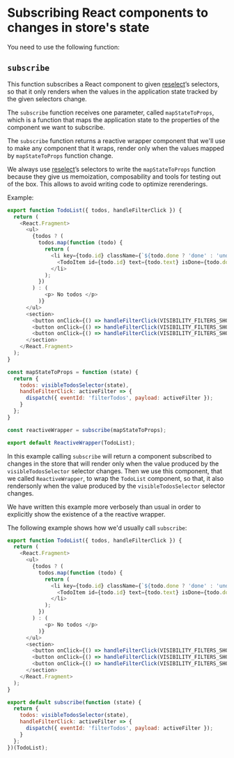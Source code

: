 # Subscribing React components to changes in store's state

You need to use the following function:

## `subscribe`
This function subscribes a React component to given [reselect](https://github.com/reduxjs/reselect)’s selectors, so that it only renders when the values in the application state tracked by the given selectors change.

The `subscribe` function receives one parameter, called `mapStateToProps`, which is a function that maps the application state to the properties of the component we want to subscribe.

The `subscribe` function returns a reactive wrapper component that we'll use to make any component that it wraps, render only when the values mapped by `mapStateToProps` function change. 

We always use  [reselect](https://github.com/reduxjs/reselect)’s selectors to write the `mapStateToProps` function because they give us memoization, composability and tools for testing out of the box. This allows to avoid writing code to optimize rerenderings.

Example:
```js
export function TodoList({ todos, handleFilterClick }) {
  return (
    <React.Fragment>
      <ul>
        {todos ? (
          todos.map(function (todo) {
            return (
              <li key={todo.id} className={`${todo.done ? 'done' : 'undone'}`}>
                <TodoItem id={todo.id} text={todo.text} isDone={todo.done} />
              </li>
            );
          })
        ) : (
            <p> No todos </p>
          )}
      </ul>
      <section>
        <button onClick={() => handleFilterClick(VISIBILITY_FILTERS_SHOW_ALL)}>All</button>
        <button onClick={() => handleFilterClick(VISIBILITY_FILTERS_SHOW_DONE)}>Done</button>
        <button onClick={() => handleFilterClick(VISIBILITY_FILTERS_SHOW_UNDONE)}>Undone</button>
      </section>
    </React.Fragment>
  );
}

const mapStateToProps = function (state) {
  return {
    todos: visibleTodosSelector(state),
    handleFilterClick: activeFilter => {
      dispatch({ eventId: 'filterTodos', payload: activeFilter });
    }
  };
}

const reactiveWrapper = subscribe(mapStateToProps);

export default ReactiveWrapper(TodoList);
```

In this example calling `subscribe` will return a component subscribed to changes in the store that will render only when the value produced by the `visibleTodosSelector` selector changes. Then we use this component, that we called `ReactiveWrapper`, to wrap the `TodoList` component, so that, it also rendersonly when the value produced by the `visibleTodosSelector` selector changes.

We have written this example more verbosely than usual in order to explicitly show the existence of a the reactive wrapper.

The following example shows how we'd usually call `subscribe`:

```js
export function TodoList({ todos, handleFilterClick }) {
  return (
    <React.Fragment>
      <ul>
        {todos ? (
          todos.map(function (todo) {
            return (
              <li key={todo.id} className={`${todo.done ? 'done' : 'undone'}`}>
                <TodoItem id={todo.id} text={todo.text} isDone={todo.done} />
              </li>
            );
          })
        ) : (
            <p> No todos </p>
          )}
      </ul>
      <section>
        <button onClick={() => handleFilterClick(VISIBILITY_FILTERS_SHOW_ALL)}>All</button>
        <button onClick={() => handleFilterClick(VISIBILITY_FILTERS_SHOW_DONE)}>Done</button>
        <button onClick={() => handleFilterClick(VISIBILITY_FILTERS_SHOW_UNDONE)}>Undone</button>
      </section>
    </React.Fragment>
  );
}

export default subscribe(function (state) {
  return {
    todos: visibleTodosSelector(state),
    handleFilterClick: activeFilter => {
      dispatch({ eventId: 'filterTodos', payload: activeFilter });
    }
  };
})(TodoList);
```


